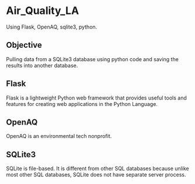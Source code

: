 # Air_Quality_LA

Using Flask, OpenAQ, sqlite3, python.

## Objective

Pulling data from a SQLite3 database using python code and saving the results into another database. 

## Flask

Flask is a lightweight Python web framework that provides useful tools and features for creating web applications in the Python Language.

## OpenAQ

OpenAQ is an environmental tech nonprofit.

## SQLite3

SQLite is file-based. It is different from other SQL databases because unlike most other SQL databases, SQLite does not have separate server process. 
